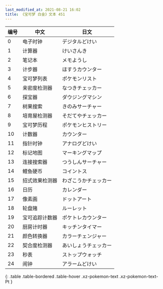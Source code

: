 ```yaml
---
last_modified_at: 2021-08-21 16:02
title: 《宝可梦 白金》文本 451
---
```

| 编号 | 中文 | 日文 |
| ---- | ---- | ---- |
| 0 | 电子时钟 | デジタルどけい |
| 1 | 计算器 | けいさんき |
| 2 | 笔记本 | メモようし |
| 3 | 计步器 | ほすうカウンター |
| 4 | 宝可梦列表 | ポケモンリスト |
| 5 | 亲密度检测器 | なつきチェッカー |
| 6 | 探宝器 | ダウジングマシン |
| 7 | 树果搜索 | きのみサーチャー |
| 8 | 培育屋检测器 | そだてやチェッカー |
| 9 | 宝可梦历程 | ポケモンヒストリー |
| 10 | 计数器 | カウンター |
| 11 | 指针时钟 | アナログどけい |
| 12 | 标记地图 | マーキングマップ |
| 13 | 连接搜索器 | つうしんサーチャー |
| 14 | 鲤鱼硬币 | コイントス |
| 15 | 招式效果检测器 | わざこうかチェッカー |
| 16 | 日历 | カレンダー |
| 17 | 像素画 | ドットアート |
| 18 | 轮盘赌 | ルーレット |
| 19 | 宝可追踪计数器 | ポケトレカウンター |
| 20 | 厨房计时器 | キッチンタイマー |
| 21 | 颜色转换器 | カラーチェンジャー |
| 22 | 契合度检测器 | あいしょうチェッカー |
| 23 | 秒表 | ストップウォッチ |
| 24 | 闹钟 | アラームどけい |
{: .table .table-bordered .table-hover .xz-pokemon-text .xz-pokemon-text-Pt }